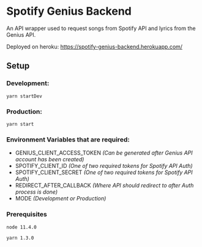 # Spotify Genius Backend

An API wrapper used to request songs from Spotify API and lyrics from the Genius API. 

Deployed on heroku: https://spotify-genius-backend.herokuapp.com/

## Setup

### Development:
```
yarn startDev
```

### Production:
```
yarn start
```

### Environment Variables that are required:
* GENIUS_CLIENT_ACCESS_TOKEN *(Can be generated after Genius API account has been created)*
* SPOTIFY_CLIENT_ID *(One of two required tokens for Spotify API Auth)*
* SPOTIFY_CLIENT_SECRET *(One of two required tokens for Spotify API Auth)*
* REDIRECT_AFTER_CALLBACK *(Where API should redirect to after Auth process is done)*
* MODE *(Development or Production)*

### Prerequisites

```
node 11.4.0

yarn 1.3.0
```

